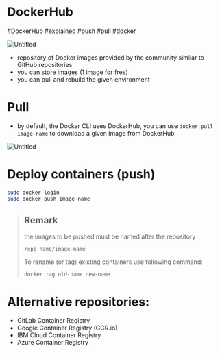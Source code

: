 # DockerHub

#DockerHub #explained #push #pull #docker

![Untitled](ATTACHMENTS/Untitled.png)

- repository of Docker images provided by the community similar to GitHub repositories
- you can store images (1 image for free)
- you can pull and rebuild the given environment

# Pull

- by default, the Docker CLI uses DockerHub, you can use `docker pull image-name` to download a given image from DockerHub

![Untitled](ATTACHMENTS/Untitled-1.png)

# **Deploy containers (push)**

```bash
sudo docker login
sudo docker push image-name
```

> ## Remark
> the images to be pushed must be named after the repository
> ```
> repo-name/image-name
> ```
> To rename (or tag) existing containers use following command:
> ```
> docker tag old-name new-name
> ```

# Alternative repositories:
- GitLab Container Registry
- Google Container Registry (GCR.io)
- IBM Cloud Container Registry
- Azure Container Registry
